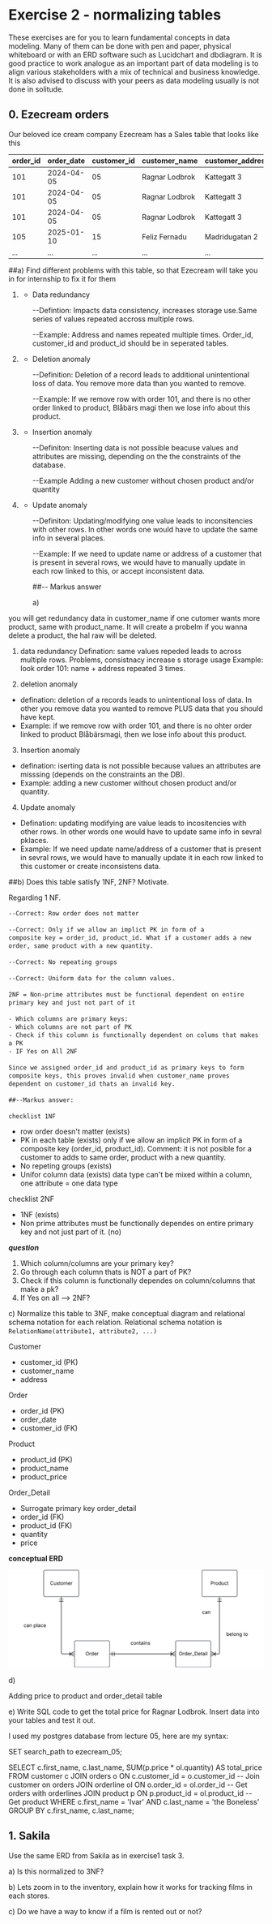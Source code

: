 # Exercise 2 - normalizing tables

These exercises are for you to learn fundamental concepts in data modeling. Many of them can be done with pen and paper, physical whiteboard or with an ERD software such as Lucidchart and dbdiagram. It is good practice to work analogue as an important part of data modeling is to align various stakeholders with a mix of technical and business knowledge. It is also advised to discuss with your peers as data modeling usually is not done in solitude.

## 0. Ezecream orders

Our beloved ice cream company Ezecream has a Sales table that looks like this

| order_id | order_date | customer_id | customer_name  | customer_address | product_id | product_name | quantity |
| -------- | ---------- | ----------- | -------------- | ---------------- | ---------- | ------------ | -------- |
| 101      | 2024-04-05 | 05          | Ragnar Lodbrok | Kattegatt 3      | 3          | Blåbärsmagi  | 20       |
| 101      | 2024-04-05 | 05          | Ragnar Lodbrok | Kattegatt 3      | 5          | Lakritsdröm  | 15       |
| 101      | 2024-04-05 | 05          | Ragnar Lodbrok | Kattegatt 3      | 1          | Lichipichi   | 35       |
| 105      | 2025-01-10 | 15          | Feliz Fernadu  | Madridugatan 2   | 8          | Gitlass      | 30       |
| ...      | ...        | ...         | ...            | ...              | ...        | ...          | ...      |

##a) Find different problems with this table, so that Ezecream will take you in for internship to fix it for them

1. - Data redundancy

     --Defintion: Impacts data consistency, increases storage use.Same series of values repeated accross multiple rows.

     --Example: Address and names repeated multiple times. Order_id, customer_id and product_id should be in seperated tables.

2. - Deletion anomaly

     --Definition: Deletion of a record leads to additional unintentional loss of data. You remove more data than you wanted to remove.

     --Example: If we remove row with order 101, and there is no other order linked to product, Blåbärs magi then we lose info about this product.

3. - Insertion anomaly

     --Definiton: Inserting data is not possible beacuse values and attributes are missing, depending on the the constraints of the database.

     --Example Adding a new customer without chosen product and/or quantity

4. - Update anomaly

     --Definiton: Updating/modifying one value leads to inconsitencies with other rows. In other words one would have to update the same info in several places.

     --Example: If we need to update name or address of a customer that is present in several rows, we would have to manually update in each row linked to this, or accept inconsistent data.

     ##-- Markus answer

     a)

you will get redundancy data  in customer_name if one cutomer wants more product, same with product_name. It will create a probelm if you wanna delete a product, the hal raw will be deleted.

1) data redundancy 
Defination: same values repeded leads to across multiple rows. Problems, consistnacy increase s storage usage 
Example: look order 101: name + address repeated 3 times.

2) deletion anomaly
 - defination: deletion of a records leads to unintentional loss of data. In other you remove data you wanted to remove PLUS data that you should have kept.
 - Example: if we remove row with order 101, and there is no ohter order linked to product Blåbärsmagi, then we lose info about this product.

3) Insertion anomaly 
- defination: iserting data is not possible because values an attributes are misssing (depends on the constraints an the DB).
- Example: adding a new customer without chosen product and/or quantity.

4) Update anomaly
- Defination: updating modifying are value leads to incositencies with other rows. In other words one would have to update same info in sevral pklaces.
- Example: If we need update name/address of a customer that is present in sevral rows, we would have to manually update it in each row linked to this customer or create  inconsistens data.

##b) Does this table satisfy 1NF, 2NF? Motivate.

Regarding 1 NF.

    --Correct: Row order does not matter

    --Correct: Only if we allow an implict PK in form of a
    composite key = order_id, product_id. What if a customer adds a new order, same product with a new quantity.

    --Correct: No repeating groups

    --Correct: Uniform data for the column values.

    2NF = Non-prime attributes must be functional dependent on entire primary key and just not part of it

    - Which columns are primary keys:
    - Which columns are not part of PK
    - Check if this column is functionally dependent on colums that makes a PK
    - IF Yes on All 2NF

    Since we assigned order_id and product_id as primary keys to form composite keys, this proves invalid when customer_name proves dependent on customer_id thats an invalid key.

    ##--Markus answer:

    checklist 1NF
- row order doesn't matter      (exists)
- PK in each table              (exists)   only if we allow an implicit PK in form of a composite key (order_id, product_id).
                                           Comment: it is not posible for a customer to adds to same order, product with a new quantity. 
- No repeting groups            (exists)   
- Unifor column data            (exists)   data type can't be mixed within a column, one attribute = one data type

checklist 2NF

- 1NF                            (exists) 
- Non prime attributes must 
  be functionally dependes on 
  entire primary key and not 
  just part of it.               (no)


***question*** 

1) Which column/columns are your primary key?
2) Go through each column thats is NOT a part of PK?
3) Check if this column is functionally dependes on column/columns that make a pk?
4) If Yes on all --> 2NF?

c) Normalize this table to 3NF, make conceptual diagram and relational schema notation for each relation. Relational schema notation is `RelationName(attribute1, attribute2, ...)`

Customer
- customer_id (PK)
- customer_name
- address


Order
- order_id (PK)
- order_date
- customer_id (FK)

Product
- product_id (PK)
- product_name
- product_price


Order_Detail
- Surrogate primary key order_detail
- order_id (FK)
- product_id (FK)
- quantity
- price

**conceptual ERD**

<img src = "../../assets/exc2que0c.png">


d) 

Adding price to product and order_detail table

e) Write SQL code to get the total price for Ragnar Lodbrok. Insert data into your tables and test it out.

I used my postgres database from lecture 05, here are my syntax:

SET search_path to ezecream_05;

SELECT 
    c.first_name, 
    c.last_name, 
    SUM(p.price * ol.quantity) AS total_price
FROM customer c
JOIN orders o ON c.customer_id = o.customer_id  -- Join customer on orders
JOIN orderline ol ON o.order_id = ol.order_id  -- Get orders with orderlines
JOIN product p ON p.product_id = ol.product_id  -- Get product
WHERE c.first_name = 'Ivar' AND c.last_name = 'the Boneless'  
GROUP BY c.first_name, c.last_name;


## 1. Sakila

Use the same ERD from Sakila as in exercise1 task 3.

a) Is this normalized to 3NF?

b) Lets zoom in to the inventory, explain how it works for tracking films in each stores.

c) Do we have a way to know if a film is rented out or not?






